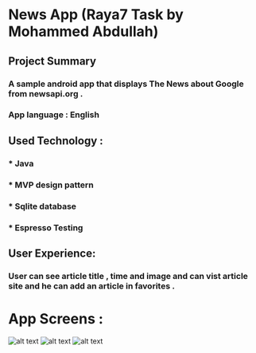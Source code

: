 # News App (Raya7 Task by Mohammed Abdullah)
## Project Summary
### A sample android app that displays The News about Google from newsapi.org .
### App language : English
## Used Technology :
### * Java 
### * MVP design pattern 
### * Sqlite database
### * Espresso Testing
## User Experience:
### User can see article title , time and image and can vist article site and he can add an article in favorites .
# App Screens :
![alt text](https://scontent-cai1-1.xx.fbcdn.net/v/t1.0-9/46134642_105407877143396_425400447491112960_n.jpg?_nc_cat=102&_nc_ht=scontent-cai1-1.xx&oh=749e0724c5d3474d13ba6cfcfee60c16&oe=5C3C1F3D)
![alt text](https://scontent-cai1-1.xx.fbcdn.net/v/t1.0-9/46142988_105407973810053_740778633316007936_n.jpg?_nc_cat=100&_nc_ht=scontent-cai1-1.xx&oh=6a447d4f2199ef855521b3db6d788ffd&oe=5C8A6A05)
![alt text](https://scontent-cai1-1.xx.fbcdn.net/v/t1.0-9/46146889_105408033810047_1805138741208023040_n.jpg?_nc_cat=100&_nc_ht=scontent-cai1-1.xx&oh=47c737018612b5c79b97512a6a5cba3a&oe=5C71537F)
